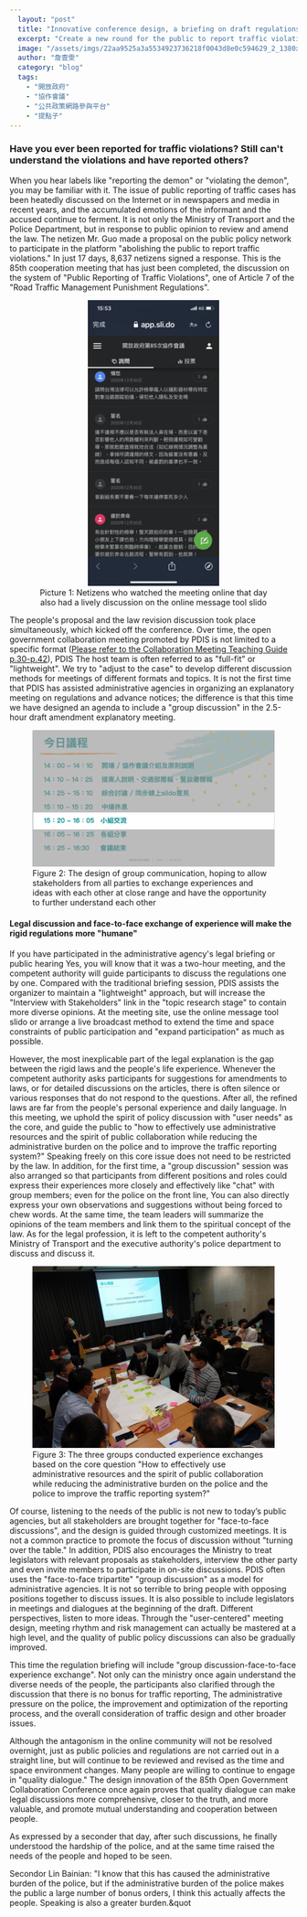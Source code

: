 ```yaml
---
  layout: "post"
  title: "Innovative conference design, a briefing on draft regulations with temperature"
  excerpt: "Create a new round for the public to report traffic violations and not fall into the battlefield of mutual labeling of \"Magic\""
  image: "/assets/imgs/22aa9525a3a5534923736218f0043d8e0c594629_2_1380x654.jpeg"
  author: "詹壹雯"
  category: "blog"
  tags: 
    - "開放政府"
    - "協作會議"
    - "公共政策網路參與平台"
    - "提點子"
---
```



### Have you ever been reported for traffic violations? Still can&#39;t understand the violations and have reported others? 

When you hear labels like &quot;reporting the demon&quot; or &quot;violating the demon&quot;, you may be familiar with it. The issue of public reporting of traffic cases has been heatedly discussed on the Internet or in newspapers and media in recent years, and the accumulated emotions of the informant and the accused continue to ferment. It is not only the Ministry of Transport and the Police Department, but in response to public opinion to review and amend the law. The netizen Mr. Guo made a proposal on the public policy network to participate in the platform &quot;abolishing the public to report traffic violations.&quot; In just 17 days, 8,637 netizens signed a response. This is the 85th cooperation meeting that has just been completed, the discussion on the system of &quot;Public Reporting of Traffic Violations&quot;, one of Article 7 of the &quot;Road Traffic Management Punishment Regulations&quot;. 

<figure style="text-align: center;">
  <img src="/assets/imgs/0221d3d01b2c0b4c6a35e0413080dccec1bafd58.png" style="height: 500px; width: auto;" >
<figcaption> Picture 1: Netizens who watched the meeting online that day also had a lively discussion on the online message tool slido</figcaption> 
</figure> 



The people&#39;s proposal and the law revision discussion took place simultaneously, which kicked off the conference. Over time, the open government collaboration meeting promoted by PDIS is not limited to a specific format ([Please refer to the Collaboration Meeting Teaching Guide p.30-p.42](https://issuu.com/home/published/____v5_904c19b7ab178a)), PDIS The host team is often referred to as &quot;full-fit&quot; or &quot;lightweight&quot;. We try to &quot;adjust to the case&quot; to develop different discussion methods for meetings of different formats and topics. It is not the first time that PDIS has assisted administrative agencies in organizing an explanatory meeting on regulations and advance notices; the difference is that this time we have designed an agenda to include a &quot;group discussion&quot; in the 2.5-hour draft amendment explanatory meeting. 

<figure> 
<img src="/assets/imgs/02b132b85eefef817c82c38c643a3ccd86b75ab2.png"> 
<figcaption> Figure 2: The design of group communication, hoping to allow stakeholders from all parties to exchange experiences and ideas with each other at close range and have the opportunity to further understand each other</figcaption> 
</figure> 



#### Legal discussion and face-to-face exchange of experience will make the rigid regulations more &quot;humane&quot;


If you have participated in the administrative agency&#39;s legal briefing or public hearing Yes, you will know that it was a two-hour meeting, and the competent authority will guide participants to discuss the regulations one by one. Compared with the traditional briefing session, PDIS assists the organizer to maintain a &quot;lightweight&quot; approach, but will increase the &quot;Interview with Stakeholders&quot; link in the &quot;topic research stage&quot; to contain more diverse opinions. At the meeting site, use the online message tool slido or arrange a live broadcast method to extend the time and space constraints of public participation and &quot;expand participation&quot; as much as possible. 

However, the most inexplicable part of the legal explanation is the gap between the rigid laws and the people&#39;s life experience. Whenever the competent authority asks participants for suggestions for amendments to laws, or for detailed discussions on the articles, there is often silence or various responses that do not respond to the questions. After all, the refined laws are far from the people&#39;s personal experience and daily language. In this meeting, we uphold the spirit of policy discussion with &quot;user needs&quot; as the core, and guide the public to &quot;how to effectively use administrative resources and the spirit of public collaboration while reducing the administrative burden on the police and to improve the traffic reporting system?&quot; Speaking freely on this core issue does not need to be restricted by the law. In addition, for the first time, a &quot;group discussion&quot; session was also arranged so that participants from different positions and roles could express their experiences more closely and effectively like &quot;chat&quot; with group members; even for the police on the front line, You can also directly express your own observations and suggestions without being forced to chew words. At the same time, the team leaders will summarize the opinions of the team members and link them to the spiritual concept of the law. As for the legal profession, it is left to the competent authority&#39;s Ministry of Transport and the executive authority&#39;s police department to discuss and discuss it. 

<figure> 
<img src="/assets/imgs/31c187c2fa1354688d663ac47f9c0acaef6dcff7_2_1332x1000.jpeg"> 
<figcaption> Figure 3: The three groups conducted experience exchanges based on the core question &quot;How to effectively use administrative resources and the spirit of public collaboration while reducing the administrative burden on the police and the police to improve the traffic reporting system?&quot;</figcaption> 
</figure> 



Of course, listening to the needs of the public is not new to today’s public agencies, but all stakeholders are brought together for &quot;face-to-face discussions&quot;, and the design is guided through customized meetings. It is not a common practice to promote the focus of discussion without &quot;turning over the table.&quot; In addition, PDIS also encourages the Ministry to treat legislators with relevant proposals as stakeholders, interview the other party and even invite members to participate in on-site discussions. PDIS often uses the &quot;face-to-face tripartite&quot; &quot;group discussion&quot; as a model for administrative agencies. It is not so terrible to bring people with opposing positions together to discuss issues. It is also possible to include legislators in meetings and dialogues at the beginning of the draft. Different perspectives, listen to more ideas. Through the &quot;user-centered&quot; meeting design, meeting rhythm and risk management can actually be mastered at a high level, and the quality of public policy discussions can also be gradually improved. 

This time the regulation briefing will include &quot;group discussion-face-to-face experience exchange&quot;. Not only can the ministry once again understand the diverse needs of the people, the participants also clarified through the discussion that there is no bonus for traffic reporting, The administrative pressure on the police, the improvement and optimization of the reporting process, and the overall consideration of traffic design and other broader issues. 

Although the antagonism in the online community will not be resolved overnight, just as public policies and regulations are not carried out in a straight line, but will continue to be reviewed and revised as the time and space environment changes. Many people are willing to continue to engage in &quot;quality dialogue.&quot; The design innovation of the 85th Open Government Collaboration Conference once again proves that quality dialogue can make legal discussions more comprehensive, closer to the truth, and more valuable, and promote mutual understanding and cooperation between people. 

As expressed by a seconder that day, after such discussions, he finally understood the hardship of the police, and at the same time raised the needs of the people and hoped to be seen. 

Secondor Lin Bainian: &quot;I know that this has caused the administrative burden of the police, but if the administrative burden of the police makes the public a large number of bonus orders, I think this actually affects the people. Speaking is also a greater burden.&quot
